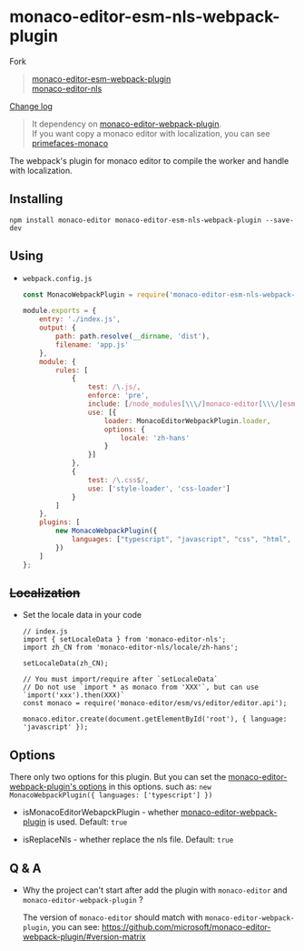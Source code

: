 # monaco-editor-esm-nls-webpack-plugin

Fork
> [monaco-editor-esm-webpack-plugin](https://github.com/wang12124468/monaco-editor-esm-webpack-plugin)    
> [monaco-editor-nls](https://github.com/wang12124468/monaco-editor-nls)


[Change log](CHANGELOG.md)

> It dependency on [monaco-editor-webpack-plugin](https://github.com/microsoft/monaco-editor-webpack-plugin).  
> If you want copy a monaco editor with localization, you can see [primefaces-monaco](https://github.com/blutorange/primefaces-monaco/blob/master/ESM-I18N.md)

The webpack's plugin for monaco editor to compile the worker and handle with localization.

<!-- ![](docs/img/1.png) -->

## Installing

`npm install monaco-editor monaco-editor-esm-nls-webpack-plugin --save-dev`


## Using

- `webpack.config.js`

    ```js
    const MonacoWebpackPlugin = require('monaco-editor-esm-nls-webpack-plugin');

    module.exports = {
        entry: './index.js',
        output: {
            path: path.resolve(__dirname, 'dist'),
            filename: 'app.js'
        },
        module: {
            rules: [
                {
                    test: /\.js/,
                    enforce: 'pre',
                    include: [/node_modules[\\\/]monaco-editor[\\\/]esm/, /monaco-editor-esm-nls-webpack-plugin/],
                    use: [{
                        loader: MonacoEditorWebpackPlugin.loader,
                        options: {
                            locale: 'zh-hans'
                        }
                    }]
                },
                {
                    test: /\.css$/,
                    use: ['style-loader', 'css-loader']
                }
            ]
        },
        plugins: [
            new MonacoWebpackPlugin({
                languages: ["typescript", "javascript", "css", "html", "json"],
            })
        ]
    };
    ```

## ~~Localization~~

- Set the locale data in your code

    ```
    // index.js
    import { setLocaleData } from 'monaco-editor-nls';
    import zh_CN from 'monaco-editor-nls/locale/zh-hans';

    setLocaleData(zh_CN);

    // You must import/require after `setLocaleData`
    // Do not use `import * as monaco from 'XXX'`, but can use `import('xxx').then(XXX)`
    const monaco = require('monaco-editor/esm/vs/editor/editor.api');

    monaco.editor.create(document.getElementById('root'), { language: 'javascript' });
    ```

## Options

There only two options for this plugin. But you can set the [monaco-editor-webpack-plugin's options](https://github.com/microsoft/monaco-editor-webpack-plugin#options) in this options. such as: `new MonacoWebpackPlugin({ languages: ['typescript'] })`

- isMonacoEditorWebapckPlugin - whether [monaco-editor-webpack-plugin](https://github.com/microsoft/monaco-editor-webpack-plugin) is used. Default: `true`

- isReplaceNls - whether replace the nls file. Default: `true`


## Q & A

- Why the project can't start after add the plugin with `monaco-editor` and `monaco-editor-webpack-plugin` ?

    The version of `monaco-editor` should match with `monaco-editor-webpack-plugin`, you can see: https://github.com/microsoft/monaco-editor-webpack-plugin/#version-matrix
